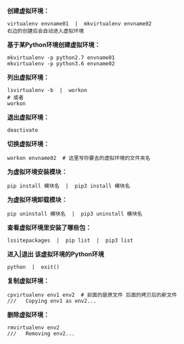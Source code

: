 **创建虚拟环境：**

```text
virtualenv envname01  |  mkvirtualenv envname02 
右边的创建后会自动进入虚拟环境
```

**基于某Python环境创建虚拟环境：**

```text
mkvirtualenv -p python2.7 envname01
mkvirtualenv -p python3.6 envname02
```

**列出虚拟环境：**

```text
lsvirtualenv -b  |  workon
# 或者
workon
```

**退出虚拟环境：**

```text
deactivate
```

**切换虚拟环境：**

```text
workon envname02  # 这里写你要去的虚拟环境的文件夹名
```

**为虚拟环境安装模块：**

```text
pip install 模块名  |  pip3 install 模块名
```

**为虚拟环境卸载模块：**

```text
pip uninstall 模块名  |  pip3 uninstall 模块名
```

**查看虚拟环境里安装了哪些包：**

```text
lssitepackages  |  pip list  |  pip3 list
```

**进入|退出 该虚拟环境的Python环境**

```text
python  |  exit()
```

**复制虚拟环境：**

```text
cpvirtualenv env1 env2  # 前面的是原文件 后面的拷贝后的新文件
///   Copying env1 as env2...
```

**删除虚拟环境：**

```text
rmvirtualenv env2
///   Removing env2...
```